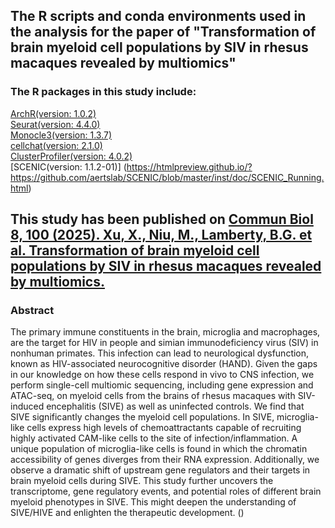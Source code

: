 ## The R scripts and conda environments used in the analysis for the paper of "Transformation of brain myeloid cell populations by SIV in rhesus macaques revealed by multiomics"
### The R packages in this study include: 
[ArchR(version: 1.0.2)](http://www.archrproject.com/) \
[Seurat(version: 4.4.0)](https://github.com/satijalab/seurat) \
[Monocle3(version: 1.3.7)](https://github.com/cole-trapnell-lab/monocle3) \
[cellchat(version: 2.1.0)](https://github.com/jinworks/CellChat) \
[ClusterProfiler(version: 4.0.2)](https://bioconductor.org/packages/clusterProfiler/) \
[SCENIC(version: 1.1.2-01)] (https://htmlpreview.github.io/?https://github.com/aertslab/SCENIC/blob/master/inst/doc/SCENIC_Running.html)

## This study has been published on [Commun Biol 8, 100 (2025). Xu, X., Niu, M., Lamberty, B.G. et al. Transformation of brain myeloid cell populations by SIV in rhesus macaques revealed by multiomics.](https://doi.org/10.1038/s42003-024-07443-4)
### Abstract
The primary immune constituents in the brain, microglia and macrophages, are the target for HIV in people and simian immunodeficiency virus (SIV) in nonhuman primates. This infection can lead to neurological dysfunction, known as HIV-associated neurocognitive disorder (HAND). Given the gaps in our knowledge on how these cells respond in vivo to CNS infection, we perform single-cell multiomic sequencing, including gene expression and ATAC-seq, on myeloid cells from the brains of rhesus macaques with SIV-induced encephalitis (SIVE) as well as uninfected controls. We find that SIVE significantly changes the myeloid cell populations. In SIVE, microglia-like cells express high levels of chemoattractants capable of recruiting highly activated CAM-like cells to the site of infection/inflammation. A unique population of microglia-like cells is found in which the chromatin accessibility of genes diverges from their RNA expression. Additionally, we observe a dramatic shift of upstream gene regulators and their targets in brain myeloid cells during SIVE. This study further uncovers the transcriptome, gene regulatory events, and potential roles of different brain myeloid phenotypes in SIVE. This might deepen the understanding of SIVE/HIVE and enlighten the therapeutic development.
()
